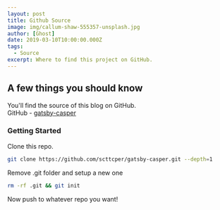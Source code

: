 ```yaml
---
layout: post
title: Github Source
image: img/callum-shaw-555357-unsplash.jpg
author: [Ghost]
date: 2019-03-10T10:00:00.000Z
tags:
  - Source
excerpt: Where to find this project on GitHub.
---
```


## __A few things you should know__
You'll find the source of this blog on GitHub.  
GitHub - [gatsby-casper](https://github.com/scttcper/gatsby-casper)

### Getting Started

Clone this repo.

```bash
git clone https://github.com/scttcper/gatsby-casper.git --depth=1
```

Remove .git folder and setup a new one

```bash
rm -rf .git && git init
```

Now push to whatever repo you want!
